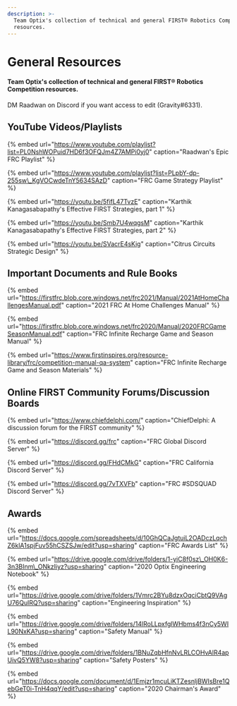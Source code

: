 ```yaml
---
description: >-
  Team Optix's collection of technical and general FIRST® Robotics Competition
  resources.
---
```


# General Resources

#### Team Optix's collection of technical and general FIRST® Robotics Competition resources.

DM Raadwan on Discord if you want access to edit \(Gravity\#6331\).

## YouTube Videos/Playlists

{% embed url="https://www.youtube.com/playlist?list=PL0NshWOPuid7HD6f3OFQJm4Z7AMPi0yj0" caption="Raadwan\'s Epic FRC Playlist" %}

{% embed url="https://www.youtube.com/playlist?list=PLpbY-dp-255sw\_KgVOCwdeTnY5634SAzD" caption="FRC Game Strategy Playlist" %}

{% embed url="https://youtu.be/5fifL47TvzE" caption="Karthik Kanagasabapathy\'s Effective FIRST Strategies, part 1" %}

{% embed url="https://youtu.be/Smb7U4wqgsM" caption="Karthik Kanagasabapathy\'s Effective FIRST Strategies, part 2" %}

{% embed url="https://youtu.be/SVacrE4sKig" caption="Citrus Circuits Strategic Design" %}

## Important Documents and Rule Books

{% embed url="https://firstfrc.blob.core.windows.net/frc2021/Manual/2021AtHomeChallengesManual.pdf" caption="2021 FRC At Home Challenges Manual" %}

{% embed url="https://firstfrc.blob.core.windows.net/frc2020/Manual/2020FRCGameSeasonManual.pdf" caption="FRC Infinite Recharge Game and Season Manual" %}

{% embed url="https://www.firstinspires.org/resource-library/frc/competition-manual-qa-system" caption="FRC Infinite Recharge Game and Season Materials" %}

## Online FIRST Community Forums/Discussion Boards

{% embed url="https://www.chiefdelphi.com/" caption="ChiefDelphi: A discussion forum for the FIRST community" %}

{% embed url="https://discord.gg/frc" caption="FRC Global Discord Server" %}

{% embed url="https://discord.gg/FHdCMkG" caption="FRC California Discord Server" %}

{% embed url="https://discord.gg/7vTXVFb" caption="FRC \#SDSQUAD Discord Server" %}

## Awards

{% embed url="https://docs.google.com/spreadsheets/d/10GhQCaJgtuiL2OADczLqchZ6klA1spjFuv55hCSZSJw/edit?usp=sharing" caption="FRC Awards List" %}

{% embed url="https://drive.google.com/drive/folders/1-yiC8f0sz\_OH0K6-3n3BInm\_ONkzIiyz?usp=sharing" caption="2020 Optix Engineering Notebook" %}

{% embed url="https://drive.google.com/drive/folders/1Vmrc2BYu8dzxOqciCbtQ9VAgU76QulRQ?usp=sharing" caption="Engineering Inspiration" %}

{% embed url="https://drive.google.com/drive/folders/14lRoLLpxfglWHbms4f3nCy5WIL90NxKA?usp=sharing" caption="Safety Manual" %}

{% embed url="https://drive.google.com/drive/folders/1BNuZqbHfnNvLRLCOHvAlR4apUivQ5YW8?usp=sharing" caption="Safety Posters" %}

{% embed url="https://docs.google.com/document/d/1Emjzr1mcuLiKTZesnljBWIsBre1QebGeT0i-TnH4qqY/edit?usp=sharing" caption="2020 Chairman\'s Award" %}


